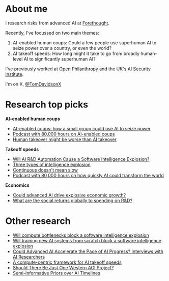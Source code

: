 # About me

I research risks from advanced AI at [Forethought](https://www.forethought.org/).

Recently, I've focussed on two main themes:
1. AI-enabled human coups: Could a few people use superhuman AI to seize power over a country, or even the world?  
2. AI takeoff speeds: How long might it take to go from broadly human-level AI to significantly superhuman AI?

I've previously worked at [Open Philanthropy](https://www.openphilanthropy.org/) and the UK's [AI Security Institute](https://www.aisi.gov.uk/). 

I'm on X, [@TomDavidsonX](https://x.com/TomDavidsonX?t=Zl68rhZo3oSvu6VzhI6sLg&s=09)

# Research top picks
**AI-enabled human coups**
- [AI-enabled coups: how a small group could use AI to seize power](https://www.forethought.org/research/ai-enabled-coups-how-a-small-group-could-use-ai-to-seize-power)
- [Podcast with 80,000 hours on AI-enabled coups]()
- [Human takeover might be worse than AI takeover](https://www.lesswrong.com/posts/FEcw6JQ8surwxvRfr/human-takeover-might-be-worse-than-ai-takeover)

**Takeoff speeds**
- [Will AI R&D Automation Cause a Software Intelligence Explosion?](https://www.forethought.org/research/will-ai-r-and-d-automation-cause-a-software-intelligence-explosion)
- [Three types of intelligence explosion](https://www.forethought.org/research/three-types-of-intelligence-explosion)
- [Continuous doesn't mean slow](https://www.planned-obsolescence.org/continuous-doesnt-mean-slow/)
- [Podcast with 80,000 hours on how quickly AI could transform the world](https://80000hours.org/podcast/episodes/tom-davidson-how-quickly-ai-could-transform-the-world/)
  

**Economics**
- [Could advanced AI drive explosive economic growth?](https://www.openphilanthropy.org/research/could-advanced-ai-drive-explosive-economic-growth/)
- [What are the social returns globally to spending on R&D?](https://www.openphilanthropy.org/research/social-returns-to-productivity-growth/)


# Other research
- [Will compute bottlenecks block a software intelligence explosion](https://www.lesswrong.com/posts/XDF6ovePBJf6hsxGj/will-compute-bottlenecks-prevent-a-software-intelligence-1)
- [Will training new AI systems from scratch block a software intelligence explosion](https://www.forethought.org/research/will-the-need-to-retrain-ai-models)
- [Could Advanced AI Accelerate the Pace of AI Progress? Interviews with AI Researchers](https://www.forethought.org/research/could-advanced-ai-accelerate-the-pace-of-ai-progress-interviews-with-ai)
- [A compute-centric framework for AI takeoff speeds](https://www.openphilanthropy.org/research/what-a-compute-centric-framework-says-about-takeoff-speeds/)
- [Should There Be Just One Western AGI Project?](https://www.forethought.org/research/should-there-be-just-one-western-agi-project)
- [Semi-Informative Priors over AI Timelines](https://www.openphilanthropy.org/research/report-on-semi-informative-priors/)
  
